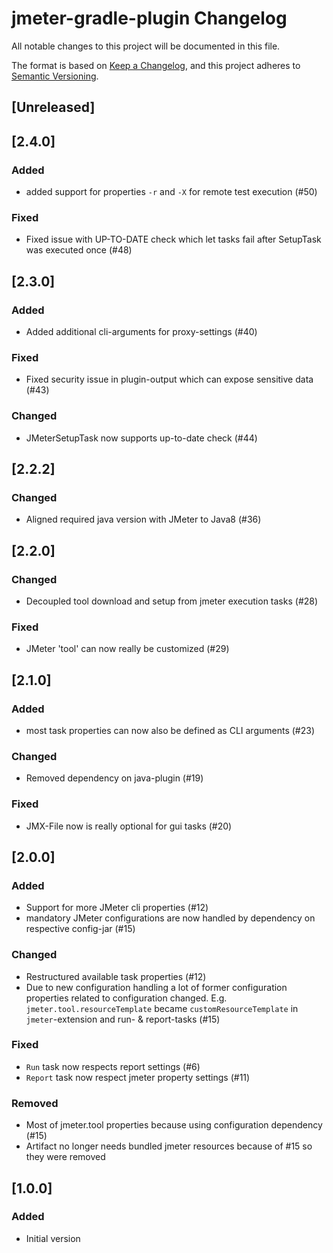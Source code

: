 <!--
Types of changes
 - `Added` for new features.
 - `Changed` for changes in existing functionality.
 - `Deprecated` for soon-to-be removed features.
 - `Removed` for now removed features.
 - `Fixed` for any bug fixes.
 - `Security` in case of vulnerabilities.
Only add when needed
-->

# jmeter-gradle-plugin Changelog
All notable changes to this project will be documented in this file.

The format is based on [Keep a Changelog](https://keepachangelog.com),
and this project adheres to [Semantic Versioning](https://semver.org).

## [Unreleased]

## [2.4.0]
### Added
- added support for properties `-r` and `-X` for remote test execution (#50)

### Fixed
- Fixed issue with UP-TO-DATE check which let tasks fail after SetupTask was executed once (#48)

## [2.3.0]
### Added
- Added additional cli-arguments for proxy-settings (#40)

### Fixed
- Fixed security issue in plugin-output which can expose sensitive data (#43)

### Changed
- JMeterSetupTask now supports up-to-date check (#44)

## [2.2.2]
### Changed
- Aligned required java version with JMeter to Java8 (#36)

## [2.2.0]
### Changed
- Decoupled tool download and setup from jmeter execution tasks (#28)

### Fixed
- JMeter 'tool' can now really be customized (#29)

## [2.1.0]
### Added
- most task properties can now also be defined as CLI arguments (#23)

### Changed
- Removed dependency on java-plugin (#19)

### Fixed
- JMX-File now is really optional for gui tasks (#20)

## [2.0.0]
### Added
- Support for more JMeter cli properties (#12)
- mandatory JMeter configurations are now handled by dependency on respective config-jar (#15)

### Changed
- Restructured available task properties (#12)
- Due to new configuration handling a lot of former configuration properties related to configuration changed. E.g. `jmeter.tool.resourceTemplate` became `customResourceTemplate` in `jmeter`-extension and run- & report-tasks (#15)

### Fixed
- `Run` task now respects report settings (#6)
- `Report` task now respect jmeter property settings (#11)

### Removed
- Most of jmeter.tool properties because using configuration dependency (#15)
- Artifact no longer needs bundled jmeter resources because of #15 so they were removed

## [1.0.0]
### Added
- Initial version